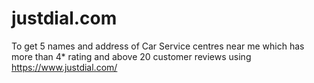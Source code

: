 # justdial.com

To get 5 names and address of Car Service centres near me which has more than 4* rating and above 20 customer reviews using 
https://www.justdial.com/
